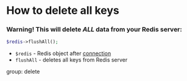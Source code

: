 # How to delete all keys

### Warning! This will delete *ALL* data from your Redis server:

```php
$redis->flushAll();
```

- `$redis` - Redis object after [connection](/php-redis/how-to-connect-to-redis)
- `flushAll` - deletes all keys from Redis server

group: delete


